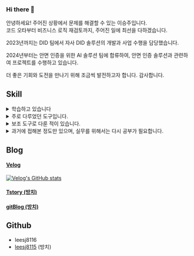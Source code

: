 ### Hi there 👋
안녕하세요! 주어진 상황에서 문제를 해결할 수 있는 이승주입니다.  
코드 오타부터 비즈니스 로직 재검토까지, 주어진 일에 최선을 다하겠습니다.

2023년까지는 DID 팀에서 자사 DID 솔루션의 개발과 사업 수행을 담당했습니다.

2024년부터는 안면 인증을 위한 AI 솔루션 팀에 합류하여,
안면 인증 솔루션과 관련하여 프로젝트를 수행하고 있습니다.

더 좋은 기회와 도전을 만나기 위해 조금씩 발전하고자 합니다.
감사합니다.

## Skill

<details>
  <summary>
    학습하고 있습니다
  </summary>
  **딥러닝(Python, Tensorflow, CNN)**, 
</details>

<details>
  <summary>
    주로 다루었던 도구입니다.
  </summary>
  Java, Spring Boot (with JPA, Mybatis), SQL&DB(PostgreSQL, MariaDB) 
</details>

<details>
  <summary>
    보조 도구로 다룬 적이 있습니다.
  </summary>
  Typescript, React (with react-Query), PostgreSQL
</details>

<details>
  <summary>
    과거에 접해본 정도만 있으며, 실무를 위해서는 다시 공부가 필요합니다.
  </summary>
  C++, MFC, C#, WPF, Android, OpenCV(영상처리), Kotlin
</details>

## Blog
#### [Velog](https://velog.io/@leesj8116)
[![Velog's GitHub stats](https://velog-readme-stats.vercel.app/api?name=leesj8116)](https://github.com/eungyeole/velog-readme-stats)  

#### [Tstory (방치)](https://solu8115.tistory.com/)
#### [gitBlog (방치)](https://leesj8116.github.io/)

## Github
- leesj8116
- [leesj8115](https://github.com/leesj8115) (방치)

<!--
**leesj8116/leesj8116** is a ✨ _special_ ✨ repository because its `README.md` (this file) appears on your GitHub profile.

Here are some ideas to get you started:

- 🔭 I’m currently working on ...
- 🌱 I’m currently learning ...
- 👯 I’m looking to collaborate on ...
- 🤔 I’m looking for help with ...
- 💬 Ask me about ...
- 📫 How to reach me: ...
- 😄 Pronouns: ...
- ⚡ Fun fact: ...
-->
